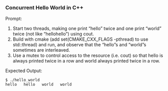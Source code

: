 ### Concurrent Hello World in C++

Prompt:
1. Start two threads, making one print “hello” twice and one print “world” twice (not like “hellohello”) using cout.
2. Build with cmake (add set(CMAKE_CXX_FLAGS -pthread) to use std::thread) and run, 
and observe that the “hello”s and “world”s sometimes are interleaved.
3. Use a mutex to control access to the resource (i.e. cout) so that hello is always printed twice in a row 
and world always printed twice in a row.

Expected Output:
```
$ ./hello_world 
hello	hello	world	world
```